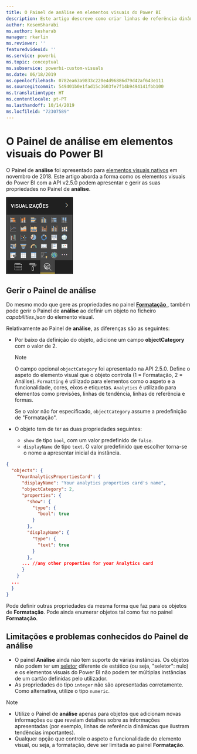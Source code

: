 ```yaml
---
title: O Painel de análise em elementos visuais do Power BI
description: Este artigo descreve como criar linhas de referência dinâmicas em elementos visuais do Power BI.
author: KesemSharabi
ms.author: kesharab
manager: rkarlin
ms.reviewer: ''
featuredvideoid: ''
ms.service: powerbi
ms.topic: conceptual
ms.subservice: powerbi-custom-visuals
ms.date: 06/18/2019
ms.openlocfilehash: 0782ea63a9833c220e4d96886d79d42af643e111
ms.sourcegitcommit: 549401b0e1fad15c3603fe7f14b9494141fbb100
ms.translationtype: HT
ms.contentlocale: pt-PT
ms.lasthandoff: 10/14/2019
ms.locfileid: "72307589"
---
```

# <a name="the-analytics-pane-in-power-bi-visuals"></a>O Painel de análise em elementos visuais do Power BI

O Painel de **análise** foi apresentado para [elementos visuais nativos](https://docs.microsoft.com/power-bi/desktop-analytics-pane) em novembro de 2018.
Este artigo aborda a forma como os elementos visuais do Power BI com a API v2.5.0 podem apresentar e gerir as suas propriedades no Painel de **análise**.

![O Painel de análise](./media/visualization-pane-analytics-tab.png)

## <a name="manage-the-analytics-pane"></a>Gerir o Painel de análise

Do mesmo modo que gere as propriedades no painel [**Formatação** ](https://docs.microsoft.com/power-bi/developer/visuals/custom-visual-develop-tutorial-format-options), também pode gerir o Painel de **análise** ao definir um objeto no ficheiro *capabilities.json* do elemento visual.

Relativamente ao Painel de **análise**, as diferenças são as seguintes:

* Por baixo da definição do objeto, adicione um campo **objectCategory** com o valor de 2.

    > [!NOTE]
    > O campo opcional `objectCategory` foi apresentado na API 2.5.0. Define o aspeto do elemento visual que o objeto controla (1 = Formatação, 2 = Análise). `Formatting` é utilizado para elementos como o aspeto e a funcionalidade, cores, eixos e etiquetas. `Analytics` é utilizado para elementos como previsões, linhas de tendência, linhas de referência e formas.
    >
    > Se o valor não for especificado, `objectCategory` assume a predefinição de "Formatação".

* O objeto tem de ter as duas propriedades seguintes:
    * `show` de tipo `bool`, com um valor predefinido de `false`.
    * `displayName` de tipo `text`. O valor predefinido que escolher torna-se o nome a apresentar inicial da instância.

```json
{
  "objects": {
    "YourAnalyticsPropertiesCard": {
      "displayName": "Your analytics properties card's name",
      "objectCategory": 2,
      "properties": {
        "show": {
          "type": {
            "bool": true
          }
        },
        "displayName": {
          "type": {
            "text": true
          }
        },
      ... //any other properties for your Analytics card
      }
    }
  ...
  }
}
```

Pode definir outras propriedades da mesma forma que faz para os objetos de **Formatação**. Pode ainda enumerar objetos tal como faz no painel **Formatação**.

## <a name="known-limitations-and-issues-of-the-analytics-pane"></a>Limitações e problemas conhecidos do Painel de análise

* O painel **Análise** ainda não tem suporte de várias instâncias. Os objetos não podem ter um [seletor](https://microsoft.github.io/PowerBI-visuals/docs/concepts/objects-and-properties/#selector) diferente de estático (ou seja, "seletor": nulo) e os elementos visuais do Power BI não podem ter múltiplas instâncias de um cartão definidas pelo utilizador.
* As propriedades do tipo `integer` não são apresentadas corretamente. Como alternativa, utilize o tipo `numeric`.

> [!NOTE]
> * Utilize o Painel de **análise** apenas para objetos que adicionam novas informações ou que revelam detalhes sobre as informações apresentadas (por exemplo, linhas de referência dinâmicas que ilustram tendências importantes).
> * Qualquer opção que controle o aspeto e funcionalidade do elemento visual, ou seja, a formatação, deve ser limitada ao painel **Formatação**.

